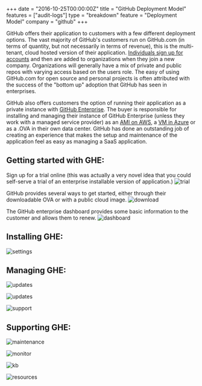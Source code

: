 +++
date = "2016-10-25T00:00:00Z"
title = "GitHub Deployment Model"
features = ["audit-logs"]
type = "breakdown"
feature = "Deployment Model"
company = "github"
+++

GitHub offers their application to customers with a few different deployment options. The vast majority of GitHub's customers run on GitHub.com (in terms of quantity, but not necessarily in terms of revenue), this is the multi-tenant, cloud hosted version of their application. [Individuals sign up for accounts](../blog/user-centric-v-team-centric) and then are added to organizations when they join a new company. Organizations will generally have a mix of private and public repos with varying access based on the users role. The easy of using GitHub.com for open source and personal projects is often attributed with the success of the "bottom up" adoption that GitHub has seen in enterprises.

GitHub also offers customers the option of running their application as a private instance with [GitHub Enterprise](https://enterprise.github.com/). The buyer is responsible for installing and managing their instance of GitHub Enterprise (unless they work with a managed service provider) as an [AMI on AWS](https://enterprise.github.com/aws), a [VM in Azure](https://enterprise.github.com/microsoft/) or as a .OVA in their own data center. GitHub has done an outstanding job of creating an experience that makes the setup and maintenance of the application feel as easy as managing a SaaS application.

## Getting started with GHE:
Sign up for a trial online (this was actually a very novel idea that you could self-serve a trial of an enterprise installable version of application.)
![trial](/github/images/ghe-trial.png)

GitHub provides several ways to get started, either through their downloadable OVA or with a public cloud image.
![download](/github/images/ghe-download.png)

The GitHub enterprise dashboard provides some basic information to the customer and allows them to renew.
![dashboard](/github/images/ghe-dashboard.png)

## Installing GHE:
![settings](/github/images/ghe-settings.png)

## Managing GHE:

![updates](/github/images/ghe-auto-updates.png)

![updates](/github/images/ghe-updates-enabled.png)

![support](/github/images/ghe-maintenance.png)

## Supporting GHE:

![maintenance](/github/images/ghe-support.png)

![monitor](/github/images/ghe-monitor.png)

![kb](/github/images/ghe-knowledgebase.png)

![resources](/github/images/ghe-resources.png)
